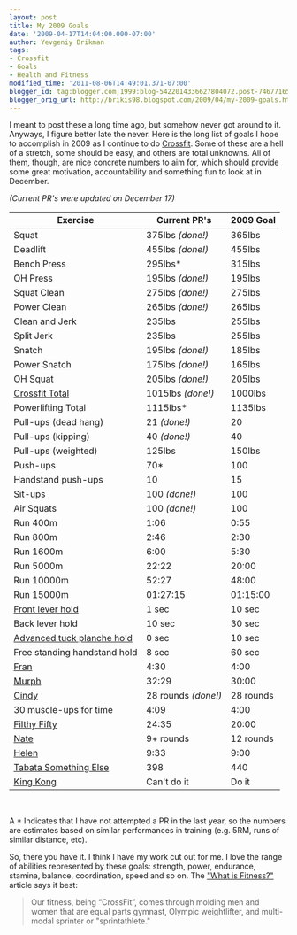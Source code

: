 ```yaml
---
layout: post
title: My 2009 Goals
date: '2009-04-17T14:04:00.000-07:00'
author: Yevgeniy Brikman
tags:
- Crossfit
- Goals
- Health and Fitness
modified_time: '2011-08-06T14:49:01.371-07:00'
blogger_id: tag:blogger.com,1999:blog-5422014336627804072.post-7467716556749107989
blogger_orig_url: http://brikis98.blogspot.com/2009/04/my-2009-goals.html
---
```


I meant to post these a long time ago, but somehow never got around to it. 
Anyways, I figure better late the never. Here is the long list of goals I hope 
to accomplish in 2009 as I continue to do 
[Crossfit](http://www.crossfit.com/). Some of these are a hell of a stretch, 
some should be easy, and others are total unknowns. All of them, though, are 
nice concrete numbers to aim for, which should provide some great motivation, 
accountability and something fun to look at in December. 

*(Current PR's were updated on December 17)*

<table width="100%">
  <thead>
    <tr>
      <th>Exercise</th>
      <th>Current PR's</th>
      <th>2009 Goal</th>
    </tr>
  </thead>
  <tbody>
    <tr>
      <td>Squat</td>
      <td>375lbs <i>(done!)</i></td>
      <td>365lbs</td>
    </tr>
    <tr>
      <td>Deadlift</td>
      <td>455lbs <i>(done!)</i></td>
      <td>455lbs</td>
    </tr>
    <tr>
      <td>Bench Press</td>
      <td>295lbs*</td>
      <td>315lbs</td>
    </tr>
    <tr>
      <td>OH Press</td>
      <td>195lbs <i>(done!)</i></td>
      <td>195lbs</td>
    </tr>
    <tr>
      <td>Squat Clean</td>
      <td>275lbs <i>(done!)</i></td>
      <td>275lbs</td>
    </tr>
    <tr>
      <td>Power Clean</td>
      <td>265lbs <i>(done!)</i></td>
      <td>265lbs</td>
    </tr>
    <tr>
      <td>Clean and Jerk</td>
      <td>235lbs</td>
      <td>255lbs</td>
    </tr>
    <tr>
      <td>Split Jerk</td>
      <td>235lbs</td>
      <td>255lbs</td>
    </tr>
    <tr>
      <td>Snatch</td>
      <td>195lbs <i>(done!)</i></td>
      <td>185lbs</td>
    </tr>
    <tr>
      <td>Power Snatch</td>
      <td>175lbs <i>(done!)</i></td>
      <td>165lbs</td>
    </tr>
    <tr>
      <td>OH Squat</td>
      <td>205lbs <i>(done!)</i></td>
      <td>205lbs</td>
    </tr>
    <tr>
      <td><a href="http://www.crossfit.com/mt-archive2/003903.html">Crossfit Total</a></td>
      <td>1015lbs <i>(done!)</i></td>
      <td>1000lbs</td>
    </tr>
    <tr>
      <td>Powerlifting Total</td>
      <td>1115lbs*</td>
      <td>1135lbs</td>
    </tr>
    <tr>
    </tr>
    <tr>
      <td>Pull-ups (dead hang)</td>
      <td>21 <i>(done!)</i></td>
      <td>20</td>
    </tr>
    <tr>
      <td>Pull-ups (kipping)</td>
      <td>40 <i>(done!)</i></td>
      <td>40</td>
    </tr>
    <tr>
      <td>Pull-ups (weighted)</td>
      <td>125lbs</td>
      <td>150lbs</td>
    </tr>
    <tr>
      <td>Push-ups</td>
      <td>70*</td>
      <td>100</td>
    </tr>
    <tr>
      <td>Handstand push-ups</td>
      <td>10</td>
      <td>15</td>
    </tr>
    <tr>
      <td>Sit-ups</td>
      <td>100 <i>(done!)</i></td>
      <td>100</td>
    </tr>
    <tr>
      <td>Air Squats</td>
      <td>100 <i>(done!)</i></td>
      <td>100</td>
    </tr>
    <tr>
      <td>Run 400m</td>
      <td>1:06</td>
      <td>0:55</td>
    </tr>
    <tr>
      <td>Run 800m</td>
      <td>2:46</td>
      <td>2:30</td>
    </tr>
    <tr>
      <td>Run 1600m</td>
      <td>6:00</td>
      <td>5:30</td>
    </tr>
    <tr>
      <td>Run 5000m</td>
      <td>22:22</td>
      <td>20:00</td>
    </tr>
    <tr>
      <td>Run 10000m</td>
      <td>52:27</td>
      <td>48:00</td>
    </tr>
    <tr>
      <td>Run 15000m</td>
      <td>01:27:15</td>
      <td>01:15:00</td>
    </tr>
    <tr>
      <td><a href="http://www.dragondoor.com/articler/mode3/229/">Front lever hold</a></td>
      <td>1 sec</td>
      <td>10 sec</td>
    </tr>
    <tr>
      <td>Back lever hold</td>
      <td>10 sec</td>
      <td>30 sec</td>
    </tr>
    <tr>
      <td><a href="http://www.dragondoor.com/articler/mode3/229/">Advanced tuck planche hold</a></td>
      <td>0 sec</td>
      <td>10 sec</td>
    </tr>
    <tr>
      <td>Free standing handstand hold</td>
      <td>8 sec</td>
      <td>60 sec</td>
    </tr>
    <tr>
      <td><a href="http://www.crossfit.com/mt-archive2/001687.html">Fran</a></td>
      <td>4:30</td>
      <td>4:00</td>
    </tr>
    <tr>
      <td><a href="http://www.crossfit.com/mt-archive2/002933.html">Murph</a></td>
      <td>32:29</td>
      <td>30:00</td>
    </tr>
    <tr>
      <td><a href="http://www.crossfit.com/mt-archive2/003645.html">Cindy</a></td>
      <td>28 rounds <i>(done!)</i></td>
      <td>28 rounds</td>
    </tr>
    <tr>
    </tr>
    <tr>
      <td>30 muscle-ups for time</td>
      <td>4:09</td>
      <td>4:00</td>
    </tr>
    <tr>
      <td><a href="http://www.crossfit.com/mt-archive2/004233.html">Filthy Fifty</a></td>
      <td>24:35</td>
      <td>20:00</td>
    </tr>
    <tr>
      <td><a href="http://www.crossfit.com/mt-archive2/004326.html">Nate</a></td>
      <td>9+ rounds</td>
      <td>12 rounds</td>
    </tr>
    <tr>
      <td><a href="http://www.crossfit.com/mt-archive2/004069.html">Helen</a></td>
      <td>9:33</td>
      <td>9:00</td>
    </tr>
    <tr>
      <td><a href="http://www.crossfit.com/mt-archive2/004332.html">Tabata Something Else</a></td>
      <td>398</td>
      <td>440</td>
    </tr>
    <tr>
      <td><a href="http://www.youtube.com/watch?v=YYay78n1dgE">King Kong</a></td>
      <td>Can't do it</td>
      <td>Do it</td>
    </tr>
  </tbody>
</table>

<br>

A \* Indicates that I have not attempted a PR in the last year, so the numbers 
are estimates based on similar performances in training (e.g. 5RM, runs of 
similar distance, etc).

So, there you have it. I think I have my work cut out for me. I love the range 
of abilities represented by these goals: strength, power, endurance, stamina, 
balance, coordination, speed and so on. The 
["What is Fitness?"](http://journal.crossfit.com/2002/10/what-is-fitness-by-greg-glassm.tpl) 
article says it best:

> Our fitness, being “CrossFit”, comes through molding men and women that are 
> equal parts gymnast, Olympic weightlifter, and multi-modal sprinter or 
> "sprintathlete."




